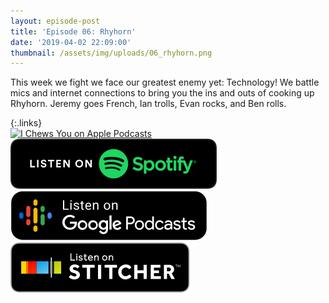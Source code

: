 ```yaml
---
layout: episode-post
title: 'Episode 06: Rhyhorn'
date: '2019-04-02 22:09:00'
thumbnail: /assets/img/uploads/06_rhyhorn.png
---
```

This week we fight we face our greatest enemy yet: Technology! We battle mics and internet connections to bring you the ins and outs of cooking up Rhyhorn. Jeremy goes French, Ian trolls, Evan rocks, and Ben rolls.

{:.links}  
[![I Chews You on Apple Podcasts](https://linkmaker.itunes.apple.com/en-us/badge-lrg.svg?releaseDate=2019-04-16T00:00:00Z&kind=podcast&bubble=podcasts)](https://podcasts.apple.com/us/podcast/06-rhyhorn/id1455409177?i=1000433957722)  [![I Chews You on Spotify](/assets/img/uploads/spotify-badge-button.svg)](https://open.spotify.com/episode/0EY632Pvt3PAjW53aVwJT2)  [![I Chews You on Google Podcasts](/assets/img/uploads/google-podcasts-badge-button.svg)](https://podcasts.google.com/?feed=aHR0cHM6Ly9pY2hld3N5b3UubGlic3luLmNvbS9yc3M&episode=NmM4ZmNiY2YxODc2NDU0ZmJlYWU4MGZlMDAwNzdhZmI&ved=0CFwQzsICahcKEwiIzJmEu77nAhUAAAAAHQAAAAAQAQ)  [![I Chews You on Stitcher](/assets/img/uploads/stitcher-badge-button.svg)](https://www.stitcher.com/s?eid=60170601)
